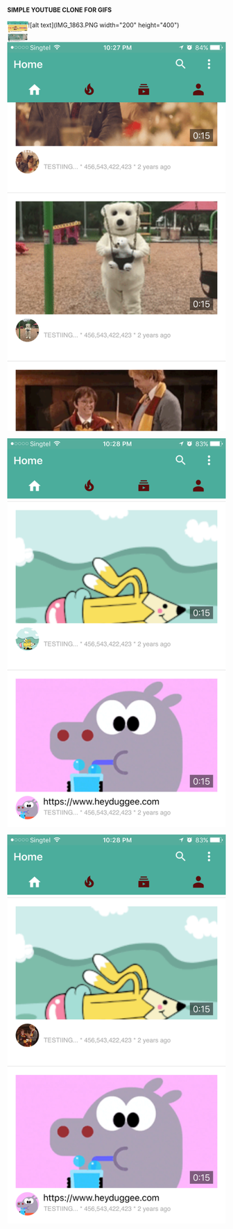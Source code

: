 #### SIMPLE YOUTUBE CLONE FOR GIFS

![alt text](IMG_1863.PNG width="200" height="400")
<img src="https://github.com/balaprasanna/bufy/raw/master/IMG_1863.PNG" align="left" height="48" width="48" >

![alt text](IMG_1864.PNG "bufy")

![alt text](IMG_1865.PNG "bufy")

![alt text](IMG_1866.PNG "bufy")

